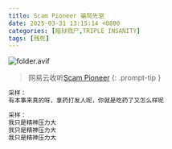 ```yaml
---
title: Scam Pioneer 骗局先驱
date: 2025-03-31 13:15:14 +0800
categories: [暗狱戮尸,TRIPLE INSANITY]
tags: [残死]
---
```


![folder.avif](https://b2.235421.xyz/pic/2025/03/a920dc3b4f0f583a98bd978dbe5737fb.avif)

> 网易云收听[Scam Pioneer](https://music.163.com/song?id=1948202901&userid=1623945853)
{: .prompt-tip }

```txt
采样：
有本事来真的呀，拿药打发人呢，你就是吃药了又怎么样呢

采样：
我只是精神压力大
我只是精神压力大
我只是精神压力大
```
